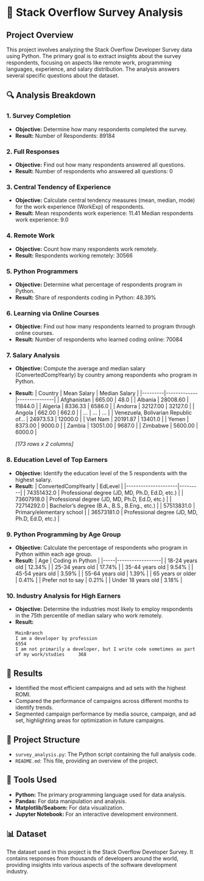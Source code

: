 # 📝 Stack Overflow Survey Analysis

## Project Overview

This project involves analyzing the Stack Overflow Developer Survey data using Python. The primary goal is to extract insights about the survey respondents, focusing on aspects like remote work, programming languages, experience, and salary distribution. The analysis answers several specific questions about the dataset.

## 🔍 Analysis Breakdown

### 1. Survey Completion
- **Objective:** Determine how many respondents completed the survey.
- **Result:** Number of Respondents: 89184

### 2. Full Responses
- **Objective:** Find out how many respondents answered all questions.
- **Result:** Number of respondents who answered all questions: 0

### 3. Central Tendency of Experience
- **Objective:** Calculate central tendency measures (mean, median, mode) for the work experience (WorkExp) of respondents.
- **Result:** Mean respondents work experience: 11.41
              Median respondents work experience: 9.0

### 4. Remote Work
- **Objective:** Count how many respondents work remotely.
- **Result:** Respondents working remotely: 30566

### 5. Python Programmers
- **Objective:** Determine what percentage of respondents program in Python.
- **Result:** Share of respondents coding in Python: 48.39%

### 6. Learning via Online Courses
- **Objective:** Find out how many respondents learned to program through online courses.
- **Result:** Number of respondents who learned coding online: 70084

### 7. Salary Analysis
- **Objective:** Compute the average and median salary (ConvertedCompYearly) by country among respondents who program in Python.
- **Result:**
    | Country | Mean Salary | Median Salary |
    |---------|-------------|---------------|
    | Afghanistan | 665.00 | 48.0 |
    | Albania | 28008.60 | 11844.0 |
    | Algeria | 8336.33 | 6586.0 |
    | Andorra | 32127.00 | 32127.0 |
    | Angola | 662.00 | 662.0 |
    | ...     | ...     | ...   |
    | Venezuela, Bolivarian Republic of... | 24973.53 | 12000.0 |
    | Viet Nam | 20191.87 | 13401.0 |
    | Yemen | 8373.00 | 9000.0 |
    | Zambia | 13051.00 | 9687.0 |
    | Zimbabwe | 5600.00 | 6000.0 |
    
    *[173 rows x 2 columns]*

### 8. Education Level of Top Earners
- **Objective:** Identify the education level of the 5 respondents with the highest salary.
- **Result:**
    | ConvertedCompYearly | EdLevel |
    |---------------------|---------|
    | 74351432.0 | Professional degree (JD, MD, Ph.D, Ed.D, etc.) |
    | 73607918.0 | Professional degree (JD, MD, Ph.D, Ed.D, etc.) |
    | 72714292.0 | Bachelor’s degree (B.A., B.S., B.Eng., etc.) |
    | 57513831.0 | Primary/elementary school |
    | 36573181.0 | Professional degree (JD, MD, Ph.D, Ed.D, etc.) |

### 9. Python Programming by Age Group
- **Objective:** Calculate the percentage of respondents who program in Python within each age group.
- **Result:** 
    | Age | Coding in Python |
    |-----|------------------|
    | 18-24 years old | 12.34% |
    | 25-34 years old | 17.74% |
    | 35-44 years old | 9.54% |
    | 45-54 years old | 3.59% |
    | 55-64 years old | 1.39% |
    | 65 years or older | 0.41% |
    | Prefer not to say | 0.21% |
    | Under 18 years old | 3.18% |

### 10. Industry Analysis for High Earners
- **Objective:** Determine the industries most likely to employ respondents in the 75th percentile of median salary who work remotely.
- **Result:**
    ```
    MainBranch
    I am a developer by profession                                                           6554
    I am not primarily a developer, but I write code sometimes as part of my work/studies     368
    ```

## 🚀 Results
- Identified the most efficient campaigns and ad sets with the highest ROMI.
- Compared the performance of campaigns across different months to identify trends.
- Segmented campaign performance by media source, campaign, and ad set, highlighting areas for optimization in future campaigns.

## 📂 Project Structure

- `survey_analysis.py`: The Python script containing the full analysis code.
- `README.md`: This file, providing an overview of the project.

## 🔧 Tools Used

- **Python:** The primary programming language used for data analysis.
- **Pandas:** For data manipulation and analysis.
- **Matplotlib/Seaborn:** For data visualization.
- **Jupyter Notebook:** For an interactive development environment.

## 📊 Dataset

The dataset used in this project is the Stack Overflow Developer Survey. It contains responses from thousands of developers around the world, providing insights into various aspects of the software development industry.
